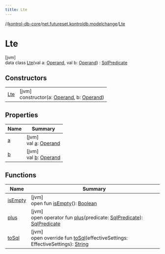 ```yaml
---
title: Lte
---
```

//[kontrol-db-core](../../../index.html)/[net.futureset.kontroldb.modelchange](../index.html)/[Lte](index.html)



# Lte



[jvm]\
data class [Lte](index.html)(val a: [Operand](../-operand/index.html), val b: [Operand](../-operand/index.html)) : [SqlPredicate](../-sql-predicate/index.html)



## Constructors


| | |
|---|---|
| [Lte](-lte.html) | [jvm]<br>constructor(a: [Operand](../-operand/index.html), b: [Operand](../-operand/index.html)) |


## Properties


| Name | Summary |
|---|---|
| [a](a.html) | [jvm]<br>val [a](a.html): [Operand](../-operand/index.html) |
| [b](b.html) | [jvm]<br>val [b](b.html): [Operand](../-operand/index.html) |


## Functions


| Name | Summary |
|---|---|
| [isEmpty](../-sql-predicate/is-empty.html) | [jvm]<br>open fun [isEmpty](../-sql-predicate/is-empty.html)(): [Boolean](https://kotlinlang.org/api/latest/jvm/stdlib/kotlin/-boolean/index.html) |
| [plus](../-sql-predicate/plus.html) | [jvm]<br>open operator fun [plus](../-sql-predicate/plus.html)(predicate: [SqlPredicate](../-sql-predicate/index.html)): [SqlPredicate](../-sql-predicate/index.html) |
| [toSql](to-sql.html) | [jvm]<br>open override fun [toSql](to-sql.html)(effectiveSettings: EffectiveSettings): [String](https://kotlinlang.org/api/latest/jvm/stdlib/kotlin/-string/index.html) |

